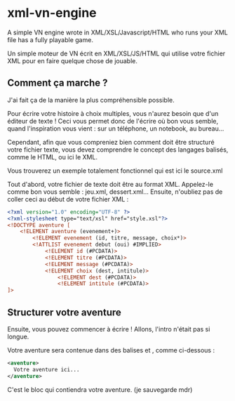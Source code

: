 # xml-vn-engine
A simple VN engine wrote in XML/XSL/Javascript/HTML who runs your XML file has a fully playable game.

Un simple moteur de VN écrit en XML/XSL/JS/HTML qui utilise votre fichier XML pour en faire quelque chose de jouable.

## Comment ça marche ?
J'ai fait ça de la manière la plus compréhensible possible. 

Pour écrire votre histoire à choix multiples, vous n'aurez besoin que d'un éditeur de texte ! Ceci vous permet donc 
de l'écrire où bon vous semble, quand l'inspiration vous vient : sur un téléphone, un notebook, au bureau...

Cependant, afin que vous compreniez bien comment doit être structuré votre fichier texte, vous devez comprendre 
le concept des langages balisés, comme le HTML, ou ici le XML.

Vous trouverez un exemple totalement fonctionnel qui est ici le source.xml

Tout d'abord, votre fichier de texte doit être au format XML. Appelez-le comme bon vous semble : jeu.xml, dessert.xml...
Ensuite, n'oubliez pas de coller ceci au début de votre fichier XML : 
```xml
<?xml version="1.0" encoding="UTF-8" ?>
<?xml-stylesheet type="text/xsl" href="style.xsl"?>
<!DOCTYPE aventure [
	<!ELEMENT aventure (evenement+)>
		<!ELEMENT evenement (id, titre, message, choix*)>
		<!ATTLIST evenement	debut (oui) #IMPLIED>
			<!ELEMENT id (#PCDATA)>
			<!ELEMENT titre (#PCDATA)>
			<!ELEMENT message (#PCDATA)>
			<!ELEMENT choix (dest, intitule)>
				<!ELEMENT dest (#PCDATA)>
				<!ELEMENT intitule (#PCDATA)>
]>
```
## Structurer votre aventure

Ensuite, vous pouvez commencer à écrire ! Allons, l'intro n'était pas si longue.

Votre aventure sera contenue dans des balises <aventure> et </aventure>, comme ci-dessous :
```xml
<aventure>
  Votre aventure ici...
</aventure>
```

C'est le bloc qui contiendra votre aventure. (je sauvegarde mdr)

